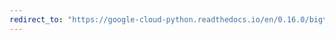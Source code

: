```yaml
---
redirect_to: "https://google-cloud-python.readthedocs.io/en/0.16.0/bigtable-cluster-api.html"
---
```

